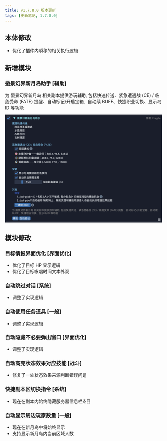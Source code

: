 ```yaml
---
title: v1.7.8.0 版本更新
tags: [更新笔记, 1.7.8.0]
---
```


## 本体修改

- 优化了插件内瞬移的相关执行逻辑

## 新增模块

### 蜃景幻界新月岛助手 [辅助]

为 蜃景幻界新月岛 相关副本提供游玩辅助, 包括快速传送、紧急遭遇战 (CE) / 临危受命 (FATE) 提醒、自动标记/开启宝箱、自动续 BUFF、快捷职业切换、显示岛 ID 等功能

![OccultCrescentHelper](/assets/Changelog/1.7.8.0/OccultCrescentHelper.png)

## 模块修改

### 目标情报界面优化 [界面优化]

- 优化了目标 HP 显示逻辑
- 优化了目标咏唱时间文本外观

### 自动跳过对话 [系统]

- 调整了实现逻辑

### 自动使用任务道具 [一般]

- 调整了实现逻辑

### 自动隐藏不必要弹出窗口 [界面优化]

- 调整了实现逻辑

### 自动高亮状态效果对应技能 [战斗]

- 修复了一处状态效果来源判断错误问题

### 快捷副本区切换指令 [系统]

- 现在在副本内始终隐藏服务器信息栏条目

### 自动显示周边玩家数量 [一般]

- 现在在新月岛中将始终显示
- 支持显示新月岛内当前区域人数